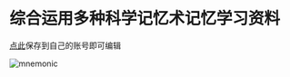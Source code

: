 # 综合运用多种科学记忆术记忆学习资料

[点此](https://www.zhixi.com/view/4b5ad728)保存到自己的账号即可编辑

![mnemonic](https://user-images.githubusercontent.com/106364401/177959120-808d9fd3-e821-42b8-9cb3-7fa8c7aa144a.png)
